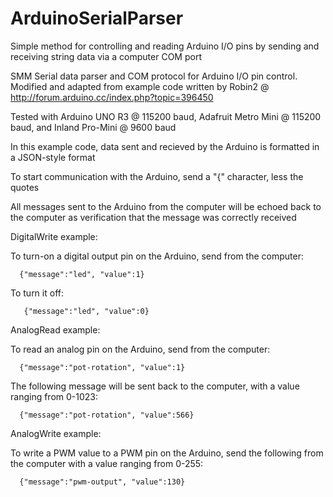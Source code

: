 # ArduinoSerialParser
Simple method for controlling and reading Arduino I/O pins by sending and receiving string data via a computer COM port

SMM Serial data parser and COM protocol for Arduino I/O pin control.  Modified and adapted from example code written by Robin2 @ http://forum.arduino.cc/index.php?topic=396450

Tested with Arduino UNO R3 @ 115200 baud, Adafruit Metro Mini @ 115200 baud, and Inland Pro-Mini @ 9600 baud

In this example code, data sent and recieved by the Arduino is formatted in a JSON-style format  
   
To start communication with the Arduino, send a "{" character, less the quotes

All messages sent to the Arduino from the computer will be echoed back to the computer as verification that the
message was correctly received
 
      
DigitalWrite example: 
  
   To turn-on a digital output pin on the Arduino, send from the computer:
   
      {"message":"led", "value":1}
    
   To turn it off:
      
       {"message":"led", "value":0}
  

AnalogRead example:
  
   To read an analog pin on the Arduino, send from the computer:
   
      {"message":"pot-rotation", "value":1}
    
The following message will be sent back to the computer, with a value ranging from 0-1023:
      
      {"message":"pot-rotation", "value":566}
  

AnalogWrite example:
    
   To write a PWM value to a PWM pin on the Arduino, send the following from the computer with a
   value ranging from 0-255:
   
      {"message":"pwm-output", "value":130}  
